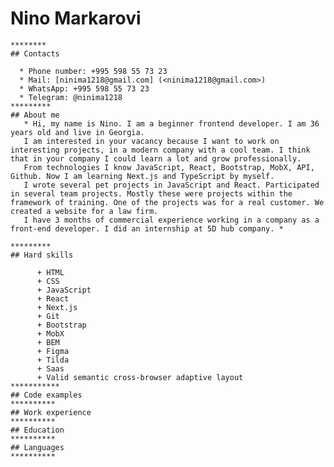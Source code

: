 # Nino Markarovi

    ********
    ## Contacts

      * Phone number: +995 598 55 73 23
      * Mail: [ninima1218@gmail.com] (<ninima1218@gmail.com>)
      * WhatsApp: +995 598 55 73 23
      * Telegram: @ninima1218
    *********
    ## About me
       * Hi, my name is Nino. I am a beginner frontend developer. I am 36 years old and live in Georgia.
       I am interested in your vacancy because I want to work on interesting projects, in a modern company with a cool team. I think that in your company I could learn a lot and grow professionally.
       From technologies I know JavaScript, React, Bootstrap, MobX, API, Github. Now I am learning Next.js and TypeScript by myself.
       I wrote several pet projects in JavaScript and React. Participated in several team projects. Mostly these were projects within the framework of training. One of the projects was for a real customer. We created a website for a law firm.
       I have 3 months of commercial experience working in a company as a front-end developer. I did an internship at 5D hub company. *

    *********
    ## Hard skills

          + HTML
          + CSS
          + JavaScript
          + React
          + Next.js
          + Git
          + Bootstrap
          + MobX
          + BEM
          + Figma
          + Tilda
          + Saas
          + Valid semantic cross-browser adaptive layout
    ***********
    ## Code examples
    **********
    ## Work experience
    **********
    ## Education
    **********
    ## Languages
    **********
